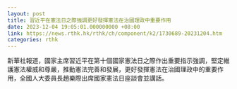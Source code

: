 ```yaml
---
layout: post
title: 習近平在憲法日之際強調更好發揮憲法在治國理政中重要作用
date: 2023-12-04 19:05:01.000000000 +08:00
link: https://news.rthk.hk/rthk/ch/component/k2/1730689-20231204.htm
categories: rthk
---
```


新華社報道，國家主席習近平在第十個國家憲法日之際作出重要指示強調，堅定維護憲法權威和尊嚴，推動憲法完善和發展，更好發揮憲法在治國理政中的重要作用，全國人大委員長趙樂際出席國家憲法日座談會並講話。
